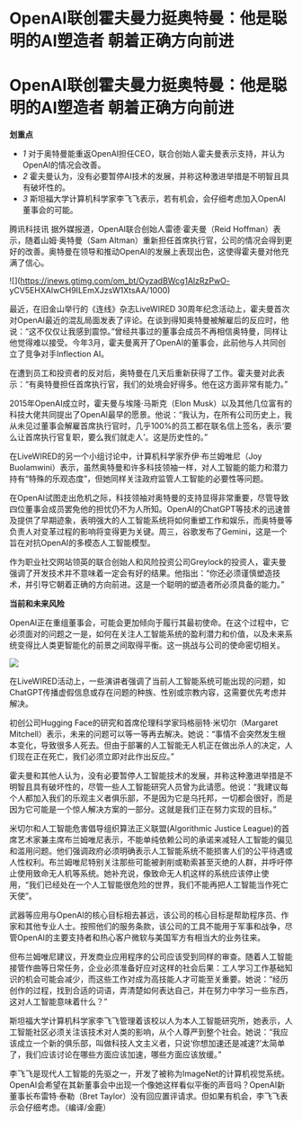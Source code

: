 # OpenAI联创霍夫曼力挺奥特曼：他是聪明的AI塑造者 朝着正确方向前进

# OpenAI联创霍夫曼力挺奥特曼：他是聪明的AI塑造者 朝着正确方向前进

**划重点**

  * _1_ 对于奥特曼能重返OpenAI担任CEO，联合创始人霍夫曼表示支持，并认为OpenAI的情况会改善。
  * _2_ 霍夫曼认为，没有必要暂停AI技术的发展，并称这种激进举措是不明智且具有破坏性的。
  * _3_ 斯坦福大学计算机科学家李飞飞表示，若有机会，会仔细考虑加入OpenAI董事会的可能。

腾讯科技讯 据外媒报道，OpenAI联合创始人雷德·霍夫曼（Reid Hoffman）表示，随着山姆·奥特曼（Sam
Altman）重新担任首席执行官，公司的情况会得到更好的改善。奥特曼在领导和推动OpenAI的发展上表现出色，这使得霍夫曼对他充满了信心。

![](https://inews.gtimg.com/om_bt/OyzadBWcg1AlzRzPwO-
yCV5EHXAIwCH9ILEmXJzsW1XtsAA/1000)

最近，在旧金山举行的《连线》杂志LiveWIRED
30周年纪念活动上，霍夫曼首次对OpenAI最近的混乱局面发表了评论。在谈到得知奥特曼被解雇后的反应时，他说：“这不仅仅让我感到震惊。”曾经共事过的董事会成员不再相信奥特曼，同样让他觉得难以接受。今年3月，霍夫曼离开了OpenAI的董事会，此前他与人共同创立了竞争对手Inflection
AI。

在遭到员工和投资者的反对后，奥特曼在几天后重新获得了工作。霍夫曼对此表示：“有奥特曼担任首席执行官，我们的处境会好得多。他在这方面非常有能力。”

2015年OpenAI成立时，霍夫曼与埃隆·马斯克（Elon
Musk）以及其他几位富有的科技大佬共同提出了OpenAI最早的愿景。他说：“我认为，在所有公司历史上，我从未见过董事会解雇首席执行官时，几乎100%的员工都在联名信上签名，表示‘要么让首席执行官复职，要么我们就走人’。这是历史性的。”

在LiveWIRED的另一个小组讨论中，计算机科学家乔伊·布兰姆唯尼（Joy
Buolamwini）表示，虽然奥特曼和许多科技领袖一样，对人工智能的能力和潜力持有“特殊的乐观态度”，但她同样关注政府监管人工智能的必要性等问题。

在OpenAI试图走出危机之际，科技领袖对奥特曼的支持显得非常重要，尽管导致四位董事会成员罢免他的担忧仍不为人所知。OpenAI的ChatGPT等技术的迅速普及提供了早期迹象，表明强大的人工智能系统将如何重塑工作和娱乐，而奥特曼等负责人对变革过程的影响将变得更为关键。周三，谷歌发布了Gemini，这是一个旨在对抗OpenAI的多模态人工智能模型。

作为职业社交网站领英的联合创始人和风险投资公司Greylock的投资人，霍夫曼强调了开发技术并不意味着一定会有好的结果。他指出：“你还必须谨慎塑造技术，并引导它朝着正确的方向前进。这是一个聪明的塑造者所必须具备的能力。”

**当前和未来风险**

OpenAI正在重组董事会，可能会更加倾向于履行其最初使命。在这个过程中，它必须面对的问题之一是，如何在关注人工智能系统的盈利潜力和价值，以及未来系统变得比人类更智能化的前景之间取得平衡。这一挑战与公司的使命密切相关。

![](https://inews.gtimg.com/om_bt/OeFMNBssHoEL_rq6S64ubKksdNDoolbDAJPJ_Bmra5GA4AA/1000)

在LiveWIRED活动上，一些演讲者强调了当前人工智能系统可能出现的问题，如ChatGPT传播虚假信息或存在问题的种族、性别或宗教内容，这需要优先考虑并解决。

初创公司Hugging Face的研究和首席伦理科学家玛格丽特·米切尔（Margaret
Mitchell）表示，未来的问题可以等一等再去解决。她说：“事情不会突然发生根本变化，导致很多人死去。但由于部署的人工智能无人机正在做出杀人的决定，人们现在正在死亡，我们必须立即对此作出反应。”

霍夫曼和其他人认为，没有必要暂停人工智能技术的发展，并称这种激进举措是不明智且具有破坏性的，尽管一些人工智能研究人员曾为此请愿。他说：“我建议每个人都加入我们的乐观主义者俱乐部，不是因为它是乌托邦，一切都会很好，而是因为它可能是一个惊人解决方案的一部分。这就是我们正在努力实现的目标。”

米切尔和人工智能危害倡导组织算法正义联盟(Algorithmic Justice
League)的首席艺术家兼主席布兰姆唯尼表示，不能单纯依赖公司的承诺来减轻人工智能的偏见和滥用问题。他们强调政府必须明确表示人工智能系统不能损害人们的公平待遇或人性权利。布兰姆唯尼特别关注那些可能被剥削或勒索甚至灭绝的人群，并呼吁停止使用致命无人机等系统。她补充说，像致命无人机这样的系统应该停止使用，“我们已经处在一个人工智能很危险的世界，我们不能再把人工智能当作死亡天使”。

武器等应用与OpenAI的核心目标相去甚远，该公司的核心目标是帮助程序员、作家和其他专业人士。按照他们的服务条款，该公司的工具不能用于军事和战争，尽管OpenAI的主要支持者和热心客户微软与美国军方有相当大的业务往来。

但布兰姆唯尼建议，开发商业应用程序的公司应该受到同样的审查。随着人工智能接管作曲等日常任务，企业必须准备好应对这样的社会后果：工人学习工作基础知识的机会可能会减少，而这些工作对成为高技能人才可能至关重要。她说：“经历创作的过程，找到合适的词语，弄清楚如何表达自己，并在努力中学习一些东西，这对人工智能意味着什么？”

斯坦福大学计算机科学家李飞飞管理着该校以人为本人工智能研究所，她表示，人工智能社区必须关注该技术对人类的影响，从个人尊严到整个社会。她说：“我应该成立一个新的俱乐部，叫做科技人文主义者，只说‘你想加速还是减速?’太简单了，我们应该讨论在哪些方面应该加速，哪些方面应该放缓。”

李飞飞是现代人工智能的先驱之一，开发了被称为ImageNet的计算机视觉系统。OpenAI会希望在其新董事会中出现一个像她这样看似平衡的声音吗？OpenAI新董事长布雷特·泰勒（Bret
Taylor）没有回应置评请求。但如果有机会，李飞飞表示会仔细考虑。（编译/金鹿）

